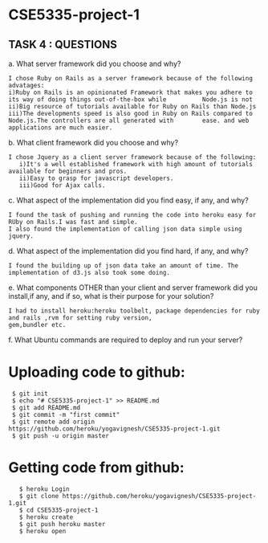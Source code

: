 # CSE5335-project-1

TASK 4 : QUESTIONS
-----------


a. What server framework did you choose and why? 

    I chose Ruby on Rails as a server framework because of the following advatages:
    i)Ruby on Rails is an opinionated Framework that makes you adhere to its way of doing things out-of-the-box while          Node.js is not
    ii)Big resource of tutorials available for Ruby on Rails than Node.js
    iii)The developments speed is also good in Ruby on Rails compared to Node.js.The controllers are all generated with        ease. and web applications are much easier. 
    
b. What client framework did you choose and why?

    I chose Jquery as a client server framework because of the following:
       i)It's a well established framework with high amount of tutorials available for beginners and pros.
       ii)Easy to grasp for javascript developers.
       iii)Good for Ajax calls.

c. What aspect of the implementation did you find easy, if any, and why? 

    I found the task of pushing and running the code into heroku easy for RUby on Rails.I was fast and simple.
    I also found the implementation of calling json data simple using jquery.

d. What aspect of the implementation did you find hard, if any, and why? 

    I found the building up of json data take an amount of time. The implementation of d3.js also took some doing.

e. What components OTHER than your client and server framework did you install,if any, and if so, what is their purpose for your solution?

    I had to install heroku:heroku toolbelt, package dependencies for ruby and rails ,rvm for setting ruby version,
    gem,bundler etc.
  
f. What Ubuntu commands are required to deploy and run your server? 
# Uploading code to github:

     $ git init
     $ echo "# CSE5335-project-1" >> README.md
     $ git add README.md
     $ git commit -m "first commit"
     $ git remote add origin https://github.com/heroku/yogavignesh/CSE5335-project-1.git
     $ git push -u origin master 

# Getting code from github:

       $ heroku Login
       $ git clone https://github.com/heroku/yogavignesh/CSE5335-project-1.git
       $ cd CSE5335-project-1
       $ heroku create
       $ git push heroku master
       $ heroku open
